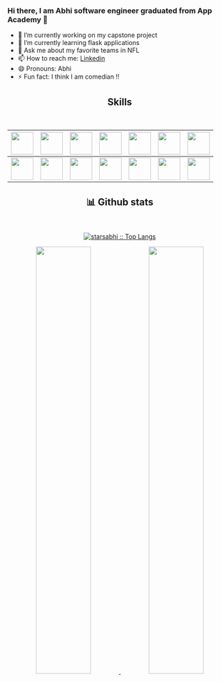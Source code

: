 ### Hi there, I am Abhi software engineer graduated from App Academy 👋




- 🔭 I’m currently working on my capstone project 
- 🌱 I’m currently learning flask applications
- 💬 Ask me about my favorite teams in NFL
- 📫 How to reach me: [Linkedin](https://www.linkedin.com/in/abhishek-bornak-semasna514865/)
- 😄 Pronouns: Abhi
- ⚡ Fun fact: I think I am comedian !!

<!-- 
![Github Stats](https://github-readme-stats.vercel.app/api?username=starsabhi&count_private=true&&count_public=true&&show_icons=true&title_color=ffffff&icon_color=bb2acf&text_color=daf7dc&bg_color=151515)
![Github Stats](https://github-readme-stats.vercel.app/api/top-langs/?username=starsabhi&langs_count=7&show_icons=true&theme=radical&title_color=ffffff&icon_color=bb2acf&text_color=daf7dc&bg_color=151515)
![Github Stats](https://github-readme-streak-stats.herokuapp.com/?user=starsabhi&theme=gruvbox&hide_border=true)
 -->
 
 
 
<h2 align="center">Skills</h2>
<Br>
 
|<img src="https://cdn.jsdelivr.net/npm/programming-languages-logos/src/javascript/javascript.png" height="50">|<img src="https://cdn.jsdelivr.net/gh/devicons/devicon/icons/react/react-original-wordmark.svg" height="50" />|<img src="https://cdn.jsdelivr.net/gh/devicons/devicon/icons/python/python-original-wordmark.svg" height="50" />|<img src="https://cdn.jsdelivr.net/gh/devicons/devicon/icons/redux/redux-original.svg" height="50"/>|<img src="https://cdn.jsdelivr.net/gh/devicons/devicon/icons/express/express-original-wordmark.svg" height="50"/>|<img src="https://cdn.jsdelivr.net/gh/devicons/devicon/icons/postgresql/postgresql-original-wordmark.svg" height="50"/>|<img src="https://cdn.jsdelivr.net/gh/devicons/devicon/icons/nodejs/nodejs-original-wordmark.svg" height="50"/>    
|---|---|---|---|---|---|---|
|<img src="https://cdn.jsdelivr.net/gh/devicons/devicon/icons/git/git-original-wordmark.svg" height="50" />|<img src="https://cdn.jsdelivr.net/gh/devicons/devicon/icons/amazonwebservices/amazonwebservices-original.svg" height="50" />|<img src="https://cdn.jsdelivr.net/gh/devicons/devicon/icons/flask/flask-original-wordmark.svg" height="50"/>|<img src="https://cdn.jsdelivr.net/gh/devicons/devicon/icons/css3/css3-original-wordmark.svg" height="50"/>|<img src="https://cdn.jsdelivr.net/gh/devicons/devicon/icons/docker/docker-original-wordmark.svg"  height="50"/>|<img src="https://cdn.jsdelivr.net/gh/devicons/devicon/icons/sqlalchemy/sqlalchemy-original-wordmark.svg" height="50" />|<img src="https://encrypted-tbn0.gstatic.com/images?q=tbn:ANd9GcTupLJOI_QF2FsEePCPrvX_8v8_Azyutweu4g&usqp=CAU" height="50" width="50"/>|
 

  <div>
    <h2 align="center"> 📊 Github stats </h2>
      <br/>
        <p align="center">
          <a href="https://github.com/starsabhi">
          <img src="https://github-readme-stats.vercel.app/api/top-langs/?username=starsabhi&langs_count=6&theme=gruvbox&layout=compact&hide_border=true&title_color=ffffff&icon_color=bb2acf&text_color=daf7dc&bg_color=151515" alt="starsabhi :: Top Langs" /></a>
        </p>
        <p align="center">
          <a href="https://github.com/starsabhi">
          <img width="49.5%" src="https://github-readme-stats.vercel.app/api?username=starsabhi&count_private=true&&count_public=true&&show_icons=true&title_color=ffffff&icon_color=bb2acf&text_color=daf7dc&bg_color=151515" />
          <img width="49.5%" src="https://github-readme-streak-stats.herokuapp.com/?user=starsabhi&theme=gruvbox&hide_border=true&title_color=ffffff&icon_color=bb2acf&text_color=daf7dc&bg_color=151515" />
          </a>
       </p>
     <br>
  </div>  
  
  
  

